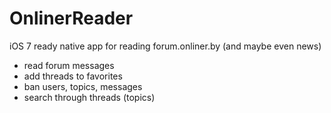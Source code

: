 OnlinerReader
=============

iOS 7 ready native app for reading forum.onliner.by (and maybe even news) 

- read forum messages
- add threads to favorites 
- ban users, topics, messages
- search through threads (topics) 
